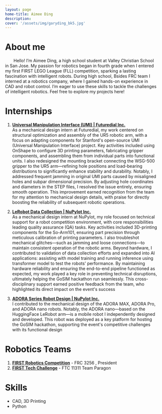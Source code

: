```yaml
---
layout: page
home-title: Aimee Ding 
description: 
cover: '/assets/img/garyding_bk5.jpg'
---
```


# About me

&emsp;&emsp;Hello! I’m Aimee Ding, a high school student at Valley Christian School in San Jose. My passion for robotics began in fourth grade when I entered my first FIRST LEGO League (FLL) competition, sparking a lasting fascination with intelligent robots. During high school, Bsides FRC team I interned at a robotics company, where I gained hands-on experience in CAD and robot control. I’m eager to use these skills to tackle the challenges of intelligent robotics. Feel free to explore my projects here! 

# Internships

1. [**Universal Manipulation Interface (UMI) | Futuredial Inc.**](tech/umi-part1.html)  
As a mechanical design intern at Futuredial, my work centered on structural optimization and assembly of the UR5 robotic arm, with a focus on adapting components for Stanford's open-source UMI (Universal Manipulation Interface) project.
Key activities included using OnShape to configure 3D printing parameters, fabricating gripper components, and assembling them from individual parts into functional units. I also redesigned the mounting bracket connecting the WSG-500 gripper to the UR5 arm—refining hole positions and load-bearing distributions to significantly enhance stability and durability.
Notably, I addressed frequent jamming in original UMI parts caused by misaligned holes and subpar dimensional precision. By adjusting hole coordinates and diameters in the STEP files, I resolved the issue entirely, ensuring smooth operation. This improvement earned recognition from the team for my attention to mechanical design details, with praise for directly boosting the reliability of subsequent robotic operations.

2. [**LeRobot Data Collection | NuPylot Inc.**](tech/lerobot.html)  
As a mechanical design intern at NuPylot, my role focused on technical support for a robot competition environment, with core responsibilities leading quality assurance (QA) tasks.
Key activities included 3D-printing components for the So-Arm101, ensuring part precision through meticulous calibration of printing parameters. I also troubleshot mechanical glitches—such as jamming and loose connections—to maintain consistent operation of the robotic arms. Beyond hardware, I contributed to validation of data collection efforts and expanded into AI applications: assisting with model training and running inference using transformer model to test the robots' performance.
By maintaining hardware reliability and ensuring the end-to-end pipeline functioned as expected, my work played a key role in preventing technical disruptions, ultimately helping the GoSIM hackathon run seamlessly. This cross-disciplinary support earned positive feedback from the team, who highlighted its direct impact on the event's success

3. [**ADORA Series Robot Design | NuPylot Inc.**](tech/adora.html)  
I contributed to the mechanical design of the ADORA MAX, ADORA Pro, and ADORA nano robots. Notably, the ADORA nano—based on the HuggingFace LeRobot arm—is a mobile robot I independently designed and developed. This robot was deployed as a key platform for hosting the GoSIM hackathon, supporting the event's competitive challenges with its functional design


# Robotics Teams

1. [**FIRST Robotics Competition**](tech/frc-3256.html) - FRC 3256 , President
2. [**FIRST Tech Challenge**](tech/ftc-11311.html) - FTC 11311 Team Paragon

# Skills

- CAD, 3D Printing
- Python


